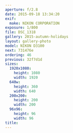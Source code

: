 ```yaml
---
aperture: f/2.8
date: 2015-09-18 13:34:20
exif:
  make: NIKON CORPORATION
exposure: 1/800
file: DSC_1318
gallery: 2015-autumn-holidays
layout: gallery-photo
model: NIKON D3100
next: 731476e
ordering: 46
previous: 32f7d1d
sizes:
  1920x1080:
    height: 1080
    width: 1920
  640w:
    height: 360
    width: 640
  200x200:
    height: 200
    width: 200
  96x96:
    height: 96
    width: 96
title: 
---
```

